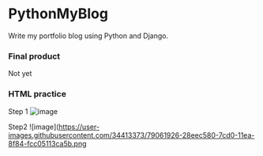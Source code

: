 # PythonMyBlog
Write my portfolio blog using Python and Django.

### Final product

Not yet

### HTML practice

Step 1
![image](https://user-images.githubusercontent.com/34413373/79036803-a5b56d00-7c06-11ea-87cb-476fe19e4123.png)

Step2
![image](https://user-images.githubusercontent.com/34413373/79061926-28eec580-7cd0-11ea-8f84-fcc05113ca5b.png